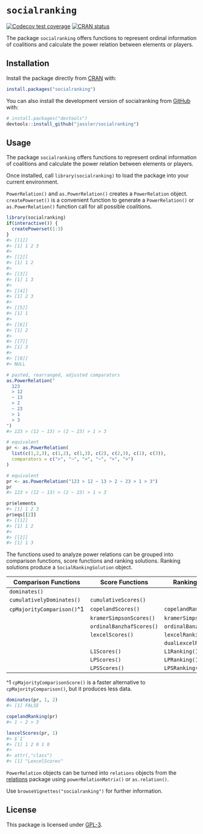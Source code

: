 
<!-- README.md is generated from README.Rmd. Please edit that file -->

# `socialranking`

<!-- badges: start -->

[![Codecov test
coverage](https://codecov.io/gh/jassler/socialranking/branch/main/graph/badge.svg)](https://app.codecov.io/gh/jassler/socialranking?branch=main)
[![CRAN
status](https://www.r-pkg.org/badges/version/socialranking)](https://CRAN.R-project.org/package=socialranking)
<!-- badges: end -->

The package `socialranking` offers functions to represent ordinal
information of coalitions and calculate the power relation between
elements or players.

## Installation

Install the package directly from
[CRAN](https://cran.r-project.org/package=socialranking) with:

``` r
install.packages("socialranking")
```

You can also install the development version of socialranking from
[GitHub](https://github.com/jassler/socialranking) with:

``` r
# install.packages("devtools")
devtools::install_github("jassler/socialranking")
```

## Usage

The package `socialranking` offers functions to represent ordinal
information of coalitions and calculate the power relation between
elements or players.

Once installed, call `library(socialranking)` to load the package into
your current environment.

`PowerRelation()` and `as.PowerRelation()` creates a `PowerRelation`
object. `createPowerset()` is a convenient function to generate a
`PowerRelation()` or `as.PowerRelation()` function call for all possible
coalitions.

``` r
library(socialranking)
if(interactive()) {
  createPowerset(1:3)
}
#> [[1]]
#> [1] 1 2 3
#> 
#> [[2]]
#> [1] 1 2
#> 
#> [[3]]
#> [1] 1 3
#> 
#> [[4]]
#> [1] 2 3
#> 
#> [[5]]
#> [1] 1
#> 
#> [[6]]
#> [1] 2
#> 
#> [[7]]
#> [1] 3
#> 
#> [[8]]
#> NULL

# pasted, rearranged, adjusted comparators
as.PowerRelation("
  123
  > 12
  ~ 13
  > 2
  ~ 23
  > 1
  > 3
")
#> 123 > (12 ~ 13) > (2 ~ 23) > 1 > 3

# equivalent
pr <- as.PowerRelation(
  list(c(1,2,3), c(1,2), c(1,3), c(2), c(2,3), c(1), c(3)),
  comparators = c(">", "~", ">", "~", ">", ">")
)

# equivalent
pr <- as.PowerRelation("123 > 12 ~ 13 > 2 ~ 23 > 1 > 3")
pr
#> 123 > (12 ~ 13) > (2 ~ 23) > 1 > 3

pr$elements
#> [1] 1 2 3
pr$eqs[[2]]
#> [[1]]
#> [1] 1 2
#> 
#> [[2]]
#> [1] 1 3
```

The functions used to analyze power relations can be grouped into
comparison functions, score functions and ranking solutions. Ranking
solutions produce a `SocialRankingSolution` object.

| Comparison Functions | Score Functions | Ranking Solutions |
|----|----|----|
| `dominates()` |  |  |
| `cumulativelyDominates()` | `cumulativeScores()` |  |
| `cpMajorityComparison()`^1 | `copelandScores()` | `copelandRanking()` |
|  | `kramerSimpsonScores()` | `kramerSimpsonRanking()` |
|  | `ordinalBanzhafScores()` | `ordinalBanzhafRanking()` |
|  | `lexcelScores()` | `lexcelRanking()` |
|  |  | `dualLexcelRanking()` |
|  | `L1Scores()` | `L1Ranking()` |
|  | `LPScores()` | `LPRanking()` |
|  | `LPSScores()` | `LPSRanking()` |

^1 `cpMajorityComparisonScore()` is a faster alternative to
`cpMajorityComparison()`, but it produces less data.

``` r
dominates(pr, 1, 2)
#> [1] FALSE

copelandRanking(pr)
#> 1 ~ 2 > 3

lexcelScores(pr, 1)
#> $`1`
#> [1] 1 2 0 1 0
#> 
#> attr(,"class")
#> [1] "LexcelScores"
```

`PowerRelation` objects can be turned into `relations` objects from the
[relations](https://CRAN.R-project.org/package=relations) package using
`powerRelationMatrix()` or `as.relation()`.

Use `browseVignettes("socialranking")` for further information.

## License

This package is licensed under
[GPL-3](https://choosealicense.com/licenses/gpl-3.0/#).
